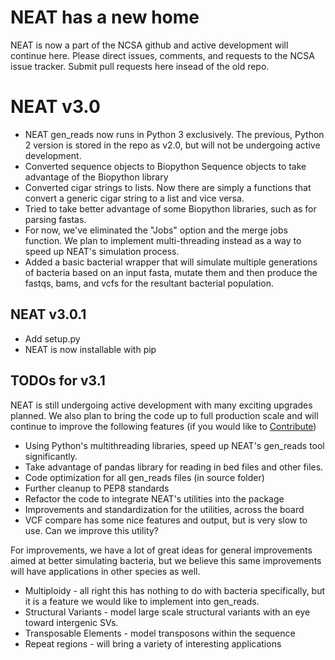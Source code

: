 # NEAT has a new home
NEAT is now a part of the NCSA github and active development will continue here. Please direct issues, comments, and requests to the NCSA issue tracker. Submit pull requests here insead of the old repo.

# NEAT v3.0
- NEAT gen_reads now runs in Python 3 exclusively. The previous, Python 2 version is stored in the repo as v2.0, but will not be undergoing active development.
- Converted sequence objects to Biopython Sequence objects to take advantage of the Biopython library
- Converted cigar strings to lists. Now there are simply a functions that convert a generic cigar string to a list and vice versa.
- Tried to take better advantage of some Biopython libraries, such as for parsing fastas.
- For now, we've eliminated the "Jobs" option and the merge jobs function. We plan to implement multi-threading instead as a way to speed up NEAT's simulation process.
- Added a basic bacterial wrapper that will simulate multiple generations of bacteria based on an input fasta, mutate them and then produce the fastqs, bams, and vcfs for the resultant bacterial population.

## NEAT v3.0.1
- Add setup.py
- NEAT is now installable with pip

## TODOs for v3.1
NEAT is still undergoing active development with many exciting upgrades planned. We also plan to bring the code up to full production scale and will continue to improve the following features (if you would like to [Contribute](CONTRIBUTING.md))
- Using Python's multithreading libraries, speed up NEAT's gen_reads tool significantly.
- Take advantage of pandas library for reading in bed files and other files.
- Code optimization for all gen_reads files (in source folder)
- Further cleanup to PEP8 standards
- Refactor the code to integrate NEAT's utilities into the package
- Improvements and standardization for the utilities, across the board
- VCF compare has some nice features and output, but is very slow to use. Can we improve this utility?

For improvements, we have a lot of great ideas for general improvements aimed at better simulating bacteria, but we believe this same improvements will have applications in other species as well.
- Multiploidy - all right this has nothing to do with bacteria specifically, but it is a feature we would like to implement into gen_reads.
- Structural Variants - model large scale structural variants with an eye toward intergenic SVs.
- Transposable Elements - model transposons within the sequence
- Repeat regions - will bring a variety of interesting applications

